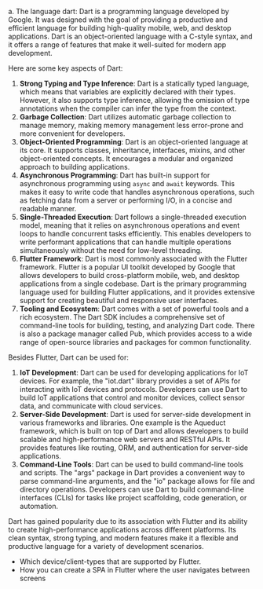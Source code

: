 a. The language dart: Dart is a programming language developed by Google. It was designed with the goal of providing a productive and efficient language for building high-quality mobile, web, and desktop applications. Dart is an object-oriented language with a C-style syntax, and it offers a range of features that make it well-suited for modern app development.

Here are some key aspects of Dart:

1. **Strong Typing and Type Inference**: Dart is a statically typed language, which means that variables are explicitly declared with their types. However, it also supports type inference, allowing the omission of type annotations when the compiler can infer the type from the context.
2. **Garbage Collection**: Dart utilizes automatic garbage collection to manage memory, making memory management less error-prone and more convenient for developers.
3. **Object-Oriented Programming**: Dart is an object-oriented language at its core. It supports classes, inheritance, interfaces, mixins, and other object-oriented concepts. It encourages a modular and organized approach to building applications.
4. **Asynchronous Programming**: Dart has built-in support for asynchronous programming using `async` and `await` keywords. This makes it easy to write code that handles asynchronous operations, such as fetching data from a server or performing I/O, in a concise and readable manner.
5. **Single-Threaded Execution**: Dart follows a single-threaded execution model, meaning that it relies on asynchronous operations and event loops to handle concurrent tasks efficiently. This enables developers to write performant applications that can handle multiple operations simultaneously without the need for low-level threading.
6. **Flutter Framework**: Dart is most commonly associated with the Flutter framework. Flutter is a popular UI toolkit developed by Google that allows developers to build cross-platform mobile, web, and desktop applications from a single codebase. Dart is the primary programming language used for building Flutter applications, and it provides extensive support for creating beautiful and responsive user interfaces.
7. **Tooling and Ecosystem**: Dart comes with a set of powerful tools and a rich ecosystem. The Dart SDK includes a comprehensive set of command-line tools for building, testing, and analyzing Dart code. There is also a package manager called Pub, which provides access to a wide range of open-source libraries and packages for common functionality.

Besides Flutter, Dart can be used for:
1. **IoT Development**: Dart can be used for developing applications for IoT devices. For example, the "iot.dart" library provides a set of APIs for interacting with IoT devices and protocols. Developers can use Dart to build IoT applications that control and monitor devices, collect sensor data, and communicate with cloud services.
2. **Server-Side Development**: Dart is used for server-side development in various frameworks and libraries. One example is the Aqueduct framework, which is built on top of Dart and allows developers to build scalable and high-performance web servers and RESTful APIs. It provides features like routing, ORM, and authentication for server-side applications.
3. **Command-Line Tools**: Dart can be used to build command-line tools and scripts. The "args" package in Dart provides a convenient way to parse command-line arguments, and the "io" package allows for file and directory operations. Developers can use Dart to build command-line interfaces (CLIs) for tasks like project scaffolding, code generation, or automation.

Dart has gained popularity due to its association with Flutter and its ability to create high-performance applications across different platforms. Its clean syntax, strong typing, and modern features make it a flexible and productive language for a variety of development scenarios.

- Which device/client-types that are supported by Flutter.
- How you can create a SPA in Flutter where the user navigates between screens